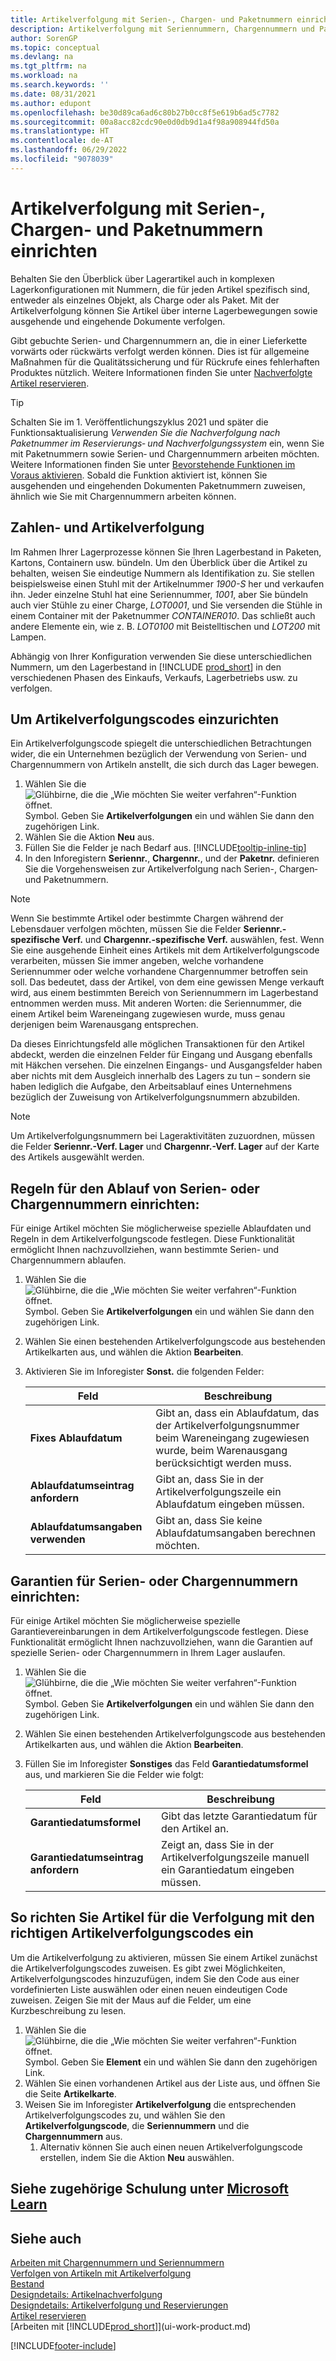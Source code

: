```yaml
---
title: Artikelverfolgung mit Serien-, Chargen- und Paketnummern einrichten
description: Artikelverfolgung mit Seriennummern, Chargennummern und Paketnummern einrichten
author: SorenGP
ms.topic: conceptual
ms.devlang: na
ms.tgt_pltfrm: na
ms.workload: na
ms.search.keywords: ''
ms.date: 08/31/2021
ms.author: edupont
ms.openlocfilehash: be30d89ca6ad6c80b27b0cc8f5e619b6ad5c7782
ms.sourcegitcommit: 00a8acc82cdc90e0d0db9d1a4f98a908944fd50a
ms.translationtype: HT
ms.contentlocale: de-AT
ms.lasthandoff: 06/29/2022
ms.locfileid: "9078039"
---
```

# <a name="set-up-item-tracking-with-serial-lot-and-package-numbers"></a>Artikelverfolgung mit Serien-, Chargen- und Paketnummern einrichten

Behalten Sie den Überblick über Lagerartikel auch in komplexen Lagerkonfigurationen mit Nummern, die für jeden Artikel spezifisch sind, entweder als einzelnes Objekt, als Charge oder als Paket. Mit der Artikelverfolgung können Sie Artikel über interne Lagerbewegungen sowie ausgehende und eingehende Dokumente verfolgen.

Gibt gebuchte Serien- und Chargennummern an, die in einer Lieferkette vorwärts oder rückwärts verfolgt werden können. Dies ist für allgemeine Maßnahmen für die Qualitätssicherung und für Rückrufe eines fehlerhaften Produktes nützlich. Weitere Informationen finden Sie unter [Nachverfolgte Artikel reservieren](inventory-how-to-trace-item-tracked-items.md).  

> [!TIP]
> Schalten Sie im 1. Veröffentlichungszyklus 2021 und später die Funktionsaktualisierung *Verwenden Sie die Nachverfolgung nach Paketnummer im Reservierungs‑ und Nachverfolgungssystem* ein, wenn Sie mit Paketnummern sowie Serien‑ und Chargennummern arbeiten möchten. Weitere Informationen finden Sie unter [Bevorstehende Funktionen im Voraus aktivieren](admin-feature-management.md). Sobald die Funktion aktiviert ist, können Sie ausgehenden und eingehenden Dokumenten Paketnummern zuweisen, ähnlich wie Sie mit Chargennummern arbeiten können.  

## <a name="numbers-and-item-tracking"></a>Zahlen‑ und Artikelverfolgung

Im Rahmen Ihrer Lagerprozesse können Sie Ihren Lagerbestand in Paketen, Kartons, Containern usw. bündeln. Um den Überblick über die Artikel zu behalten, weisen Sie eindeutige Nummern als Identifikation zu. Sie stellen beispielsweise einen Stuhl mit der Artikelnummer *1900-S* her und verkaufen ihn. Jeder einzelne Stuhl hat eine Seriennummer, *1001*, aber Sie bündeln auch vier Stühle zu einer Charge, *LOT0001*, und Sie versenden die Stühle in einem Container mit der Paketnummer *CONTAINER010*. Das schließt auch andere Elemente ein, wie z. B. *LOT0100* mit Beistelltischen und *LOT200* mit Lampen.  

Abhängig von Ihrer Konfiguration verwenden Sie diese unterschiedlichen Nummern, um den Lagerbestand in [!INCLUDE [prod_short](includes/prod_short.md)] in den verschiedenen Phasen des Einkaufs, Verkaufs, Lagerbetriebs usw. zu verfolgen.

## <a name="to-set-up-item-tracking-codes"></a>Um Artikelverfolgungscodes einzurichten

Ein Artikelverfolgungscode spiegelt die unterschiedlichen Betrachtungen wider, die ein Unternehmen bezüglich der Verwendung von Serien- und Chargennummern von Artikeln anstellt, die sich durch das Lager bewegen.  

1. Wählen Sie die ![Glühbirne, die die „Wie möchten Sie weiter verfahren“-Funktion öffnet.](media/ui-search/search_small.png "Tell me-Funktion") Symbol. Geben Sie **Artikelverfolgungen** ein und wählen Sie dann den zugehörigen Link.  
2. Wählen Sie die Aktion **Neu** aus.
3. Füllen Sie die Felder je nach Bedarf aus. [!INCLUDE[tooltip-inline-tip](includes/tooltip-inline-tip_md.md)]  
4. In den Inforegistern **Seriennr.**, **Chargennr.**, und der **Paketnr.** definieren Sie die Vorgehensweisen zur Artikelverfolgung nach Serien-, Chargen‑ und Paketnummern.  

> [!NOTE]  
> Wenn Sie bestimmte Artikel oder bestimmte Chargen während der Lebensdauer verfolgen möchten, müssen Sie die Felder **Seriennr.-spezifische Verf.** und **Chargennr.-spezifische Verf.** auswählen, fest. Wenn Sie eine ausgehende Einheit eines Artikels mit dem Artikelverfolgungscode verarbeiten, müssen Sie immer angeben, welche vorhandene Seriennummer oder welche vorhandene Chargennummer betroffen sein soll. Das bedeutet, dass der Artikel, von dem eine gewissen Menge verkauft wird, aus einem bestimmten Bereich von Seriennummern im Lagerbestand entnommen werden muss. Mit anderen Worten: die Seriennummer, die einem Artikel beim Wareneingang zugewiesen wurde, muss genau derjenigen beim Warenausgang entsprechen.

Da dieses Einrichtungsfeld alle möglichen Transaktionen für den Artikel abdeckt, werden die einzelnen Felder für Eingang und Ausgang ebenfalls mit Häkchen versehen. Die einzelnen Eingangs- und Ausgangsfelder haben aber nichts mit dem Ausgleich innerhalb des Lagers zu tun – sondern sie haben lediglich die Aufgabe, den Arbeitsablauf eines Unternehmens bezüglich der Zuweisung von Artikelverfolgungsnummern abzubilden.  

> [!NOTE]  
>  Um Artikelverfolgungsnummern bei Lageraktivitäten zuzuordnen, müssen die Felder **Seriennr.-Verf. Lager** und **Chargennr.-Verf. Lager** auf der Karte des Artikels ausgewählt werden.  

## <a name="to-set-up-expiration-rules-for-serial-or-lot-numbers"></a>Regeln für den Ablauf von Serien- oder Chargennummern einrichten:

Für einige Artikel möchten Sie möglicherweise spezielle Ablaufdaten und Regeln in dem Artikelverfolgungscode festlegen. Diese Funktionalität ermöglicht Ihnen nachzuvollziehen, wann bestimmte Serien- und Chargennummern ablaufen.

1. Wählen Sie die ![Glühbirne, die die „Wie möchten Sie weiter verfahren“-Funktion öffnet.](media/ui-search/search_small.png "Tell me-Funktion") Symbol. Geben Sie **Artikelverfolgungen** ein und wählen Sie dann den zugehörigen Link.
2. Wählen Sie einen bestehenden Artikelverfolgungscode aus bestehenden Artikelkarten aus, und wählen die Aktion **Bearbeiten**.  
3. Aktivieren Sie im Inforegister **Sonst.** die folgenden Felder:  

    |Feld|Beschreibung|  
    |---------------------------------|---------------------------------------|  
    |**Fixes Ablaufdatum**|Gibt an, dass ein Ablaufdatum, das der Artikelverfolgungsnummer beim Wareneingang zugewiesen wurde, beim Warenausgang berücksichtigt werden muss.|  
    |**Ablaufdatumseintrag anfordern**|Gibt an, dass Sie in der Artikelverfolgungszeile ein Ablaufdatum eingeben müssen.|  
    |**Ablaufdatumsangaben verwenden**|Gibt an, dass Sie keine Ablaufdatumsangaben berechnen möchten. |  

## <a name="to-set-up-warranties-for-serial-or-lot-numbers"></a>Garantien für Serien- oder Chargennummern einrichten:

Für einige Artikel möchten Sie möglicherweise spezielle Garantievereinbarungen in dem Artikelverfolgungscode festlegen. Diese Funktionalität ermöglicht Ihnen nachzuvollziehen, wann die Garantien auf spezielle Serien- oder Chargennummern in Ihrem Lager auslaufen.  

1. Wählen Sie die ![Glühbirne, die die „Wie möchten Sie weiter verfahren“-Funktion öffnet.](media/ui-search/search_small.png "Tell me-Funktion") Symbol. Geben Sie **Artikelverfolgungen** ein und wählen Sie dann den zugehörigen Link.  
2. Wählen Sie einen bestehenden Artikelverfolgungscode aus bestehenden Artikelkarten aus, und wählen die Aktion **Bearbeiten**.  
3. Füllen Sie im Inforegister **Sonstiges** das Feld **Garantiedatumsformel** aus, und markieren Sie die Felder wie folgt:  

    |Feld|Beschreibung|  
    |---------------------------------|---------------------------------------|  
    |**Garantiedatumsformel**|Gibt das letzte Garantiedatum für den Artikel an.|  
    |**Garantiedatumseintrag anfordern**|Zeigt an, dass Sie in der Artikelverfolgungszeile manuell ein Garantiedatum eingeben müssen.|  


## <a name="to-set-up-items-for-tracking-with-the-correct-item-tracking-codes"></a>So richten Sie Artikel für die Verfolgung mit den richtigen Artikelverfolgungscodes ein

Um die Artikelverfolgung zu aktivieren, müssen Sie einem Artikel zunächst die Artikelverfolgungscodes zuweisen. Es gibt zwei Möglichkeiten, Artikelverfolgungscodes hinzuzufügen, indem Sie den Code aus einer vordefinierten Liste auswählen oder einen neuen eindeutigen Code zuweisen. Zeigen Sie mit der Maus auf die Felder, um eine Kurzbeschreibung zu lesen.

1. Wählen Sie die ![Glühbirne, die die „Wie möchten Sie weiter verfahren“-Funktion öffnet.](media/ui-search/search_small.png "Tell Me-Funktion") Symbol. Geben Sie **Element** ein und wählen Sie dann den zugehörigen Link.
2. Wählen Sie einen vorhandenen Artikel aus der Liste aus, und öffnen Sie die Seite **Artikelkarte**.  
3. Weisen Sie im Inforegister **Artikelverfolgung** die entsprechenden Artikelverfolgungscodes zu, und wählen Sie den **Artikelverfolgungscode**, die **Seriennummern** und die **Chargennummern** aus.
    1. Alternativ können Sie auch einen neuen Artikelverfolgungscode erstellen, indem Sie die Aktion **Neu** auswählen.

## <a name="see-related-training-at-microsoft-learn"></a>Siehe zugehörige Schulung unter [Microsoft Learn](/learn/modules/prepare-item-tracking/)

## <a name="see-also"></a>Siehe auch 

[Arbeiten mit Chargennummern und Seriennummern](inventory-how-work-item-tracking.md)  
[Verfolgen von Artikeln mit Artikelverfolgung](inventory-how-to-trace-item-tracked-items.md)  
[Bestand](inventory-manage-inventory.md)  
[Designdetails: Artikelnachverfolgung](design-details-item-tracking.md)  
[Designdetails: Artikelverfolgung und Reservierungen](design-details-item-tracking-and-reservations.md)  
[Artikel reservieren](inventory-how-to-reserve-items.md)  
[Arbeiten mit [!INCLUDE[prod_short](includes/prod_short.md)]](ui-work-product.md)  

[!INCLUDE[footer-include](includes/footer-banner.md)]